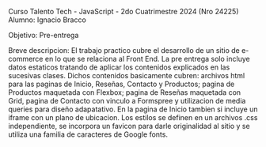 Curso Talento Tech - JavaScript - 2do Cuatrimestre 2024 (Nro 24225)
Alumno: Ignacio Bracco

Objetivo: Pre-entrega

Breve descripcion:
El trabajo practico cubre el desarrollo de un sitio de e-commerce en lo que se relaciona al Front End.
La pre entrega solo incluye datos estaticos tratando de aplicar los contenidos explicados en las sucesivas clases.
Dichos contenidos basicamente cubren: archivos html para las paginas de Inicio, Reseñas, Contacto y Productos; pagina de Productos maquetada con Flexbox; pagina de Reseñas maquetada con Grid, pagina de Contacto con vinculo a Formspree y utilizacion de media queries para diseño adapatativo. En la pagina de Inicio tambien si incluye un iframe con un plano de ubicacion.
Los estilos se definen en un archivos .css independiente, se incorpora un favicon para darle originalidad al sitio y se utiliza una familia de caracteres de Google fonts.

